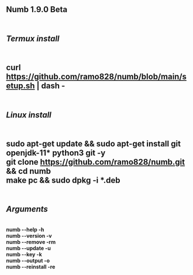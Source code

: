 <b>Numb 1.9.0 Beta</b>
---------------------------------------
</br><i>Termux install</i></br>
---------------------------------------
</br><b>curl https://github.com/ramo828/numb/blob/main/setup.sh | dash - </b></br>
---------------------------------------
</br><i>Linux install</i></br>
---------------------------------------
</br><b>sudo apt-get update && sudo apt-get install git openjdk-11* python3 git -y </b>
</br><b>git clone https://github.com/ramo828/numb.git && cd numb</b>
</br><b>make pc && sudo dpkg -i *.deb</b></br>
---------------------------------------
</br><i>Arguments</i></br>
---------------------------------------
</br><b>numb --help -h</b>
</br><b>numb --version -v</b>
</br><b>numb --remove -rm</b>
</br><b>numb --update -u</b>
</br><b>numb --key -k</b>
</br><b>numb --output -o</b>
</br><b>numb --reinstall -re</b>

